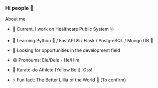 ### Hi people 👋 ###

About me

- 🔭 Current, I work on Healthcare Public System 🩺

- 🌱 Learning Python 🐍 / FastAPI ✉ / Flask / PostgreSQL / Mongo DB 🎲

- 👯 Looking for opportunities in the development field

- 😄 Pronoums: Ele/Dele - He/Him 

- 🥋 Karate-do Athlete (Yellow Belt). Oss!

- ⚡ Fun fact: The Better Lillia of the World 🌸 (To confirm) 


